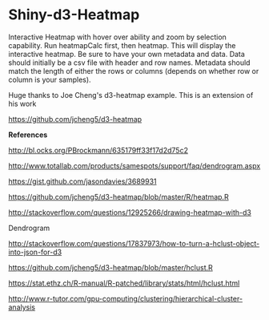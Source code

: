 # Shiny-d3-Heatmap
Interactive Heatmap with hover over ability and zoom by selection capability.  Run heatmapCalc first, then heatmap.  This will display the interactive heatmap.  Be sure to have your own metadata and data.  Data should initially be a csv file with header and row names. Metadata should match the length of either the rows or columns (depends on whether row or column is your samples).  

Huge thanks to Joe Cheng's d3-heatmap example.  This is an extension of his work

https://github.com/jcheng5/d3-heatmap


**References**

http://bl.ocks.org/PBrockmann/635179ff33f17d2d75c2

http://www.totallab.com/products/samespots/support/faq/dendrogram.aspx

https://gist.github.com/jasondavies/3689931

https://github.com/jcheng5/d3-heatmap/blob/master/R/heatmap.R

http://stackoverflow.com/questions/12925266/drawing-heatmap-with-d3

Dendrogram

http://stackoverflow.com/questions/17837973/how-to-turn-a-hclust-object-into-json-for-d3

https://github.com/jcheng5/d3-heatmap/blob/master/hclust.R

https://stat.ethz.ch/R-manual/R-patched/library/stats/html/hclust.html

http://www.r-tutor.com/gpu-computing/clustering/hierarchical-cluster-analysis

